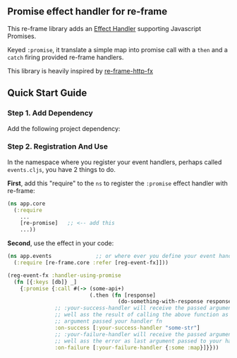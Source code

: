 

## Promise effect handler for re-frame

This re-frame library adds an [Effect Handler](https://github.com/Day8/re-frame/blob/develop/docs/EffectfulHandlers.md) supporting Javascript Promises.

Keyed `:promise`, it translate a simple map into promise call with a `then` and a `catch` firing provided re-frame handlers.

This library is heavily inspired by [re-frame-http-fx](https://github.com/Day8/re-frame-http-fx)

## Quick Start Guide

### Step 1. Add Dependency

Add the following project dependency:

### Step 2. Registration And Use

In the namespace where you register your event handlers, perhaps called `events.cljs`, you have 2 things to do.

**First**, add this "require" to the `ns` to register the `:promise` effect handler with re-frame:

```clj
(ns app.core
  (:require
    ...
    [re-promise]   ;; <-- add this
    ...))
```

**Second**, use the effect in your code:

```clj
(ns app.events              ;; or where ever you define your event handlers
  (:require [re-frame.core :refer [reg-event-fx]]))

(reg-event-fx :handler-using-promise
  (fn [{:keys [db]} _]
    {:promise {:call #(-> (some-api+)
                          (.then (fn [response]
                                   (do-something-with-response response))))
               ;; :your-success-handler will receive the passed arguments as
               ;; well ass the result of calling the above function as last
               ;; argument passed your handler fn
               :on-success [:your-success-handler "some-str"]
               ;; :your-failure-handler will receive the passed arguments as
               ;; well ass the error as last argument passed to your handler fn
               :on-failure [:your-failure-handler {:some :map}]}}))
```
